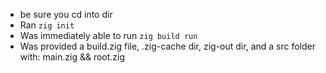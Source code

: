 * be sure you cd into dir
* Ran `zig init`
* Was immediately able to run `zig build run`
* Was provided a build.zig file, .zig-cache dir, zig-out dir, and a src folder with: main.zig && root.zig